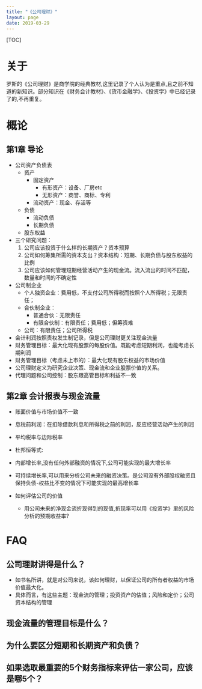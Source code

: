```yaml
---
title: "《公司理财》"
layout: page
date: 2019-03-29
---
```


[TOC]

# 关于
罗斯的《公司理财》是商学院的经典教材,这里记录了个人认为是重点,且之前不知道的新知识。部分知识在《财务会计教材》、《货币金融学》、《投资学》中已经记录了的,不再重复。

# 概论
## 第1章 导论
- 公司资产负债表
    - 资产
        - 固定资产
            - 有形资产：设备、厂房etc
            - 无形资产：商誉、商标、专利
        - 流动资产：现金、存活等
    - 负债
        - 流动负债
        - 长期负债
    - 股东权益
- 三个研究问题：
    1. 公司应该投资于什么样的长期资产？资本预算
    2. 公司如何筹集所需的资本支出？资本结构：短期、长期负债与股东权益的比例
    3. 公司应该如何管理短期经营活动产生的现金流。流入流出的时间不匹配，数量和时间的不确定性
- 公司制企业
    - 个人独资企业：费用低，不支付公司所得税而按照个人所得税；无限责任；
    - 合伙制企业：
        - 普通合伙：无限责任
        - 有限合伙制：有限责任；费用低；但筹资难
    - 公司：有限责任；公司所得税
- 会计利润按照责权发生制记录，但是公司理财更关注现金流量
- 财务管理目标：最大化现有股票的每股价值。既能考虑短期利润，也能考虑长期利润
- 财务管理目标（考虑未上市的）：最大化现有股东权益的市场价值
- 公司理财定义为研究企业决策、现金流和企业股票价值的关系。
- 代理问题和公司控制：股东跟高管目标和利益不一致

## 第2章 会计报表与现金流量
- 账面价值与市场价值不一致
- 息税前利润：在扣除借款利息和所得税之前的利润，反应经营活动产生的利润
- 平均税率与边际税率

- 杜邦恒等式: 
- 内部增长率,没有任何外部融资的情况下,公司可能实现的最大增长率
- 可持续增长率,可以用来分析公司未来的融资决策。是公司没有外部股权融资且保持负债-权益比不变的情况下可能实现的最高增长率
- 如何评估公司的价值
    - 用公司未来的净现金流折现得到的现值,折现率可以用《投资学》里的风险分析的预期收益率?
    
# FAQ
## 公司理财讲得是什么？
- 如书名所讲，就是对公司来说，该如何理财，以保证公司的所有者权益的市场价值最大化。
- 具体而言，有这些主题：现金流的管理；投资资产的估值；风险和定价；公司资本结构的管理

## 现金流量的管理目标是什么？

## 为什么要区分短期和长期资产和负债？

## 如果选取最重要的5个财务指标来评估一家公司，应该是哪5个？
